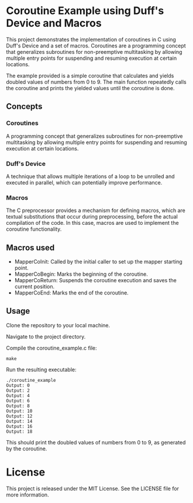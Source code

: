 # Coroutine Example using Duff's Device and Macros
This project demonstrates the implementation of coroutines in C using Duff's Device and a set of macros. Coroutines are a programming concept that generalizes subroutines for non-preemptive multitasking by allowing multiple entry points for suspending and resuming execution at certain locations.

The example provided is a simple coroutine that calculates and yields doubled values of numbers from 0 to 9. The main function repeatedly calls the coroutine and prints the yielded values until the coroutine is done.

## Concepts
### Coroutines
 A programming concept that generalizes subroutines for non-preemptive multitasking by allowing multiple entry points for suspending and resuming execution at certain locations.

### Duff's Device
 A technique that allows multiple iterations of a loop to be unrolled and executed in parallel, which can potentially improve performance.

### Macros
 The C preprocessor provides a mechanism for defining macros, which are textual substitutions that occur during preprocessing, before the actual compilation of the code. In this case, macros are used to implement the coroutine functionality.

## Macros used
 - MapperCoInit:   Called by the initial caller to set up the mapper starting point.
 - MapperCoBegin:  Marks the beginning of the coroutine.
 - MapperCoReturn: Suspends the coroutine execution and saves the current position.
 - MapperCoEnd:    Marks the end of the coroutine.

## Usage
Clone the repository to your local machine.

Navigate to the project directory.

Compile the coroutine_example.c file:

    make

Run the resulting executable:

    ./coroutine_example
    Output: 0
    Output: 2
    Output: 4
    Output: 6
    Output: 8
    Output: 10
    Output: 12
    Output: 14
    Output: 16
    Output: 18

This should print the doubled values of numbers from 0 to 9, as generated by the coroutine.

# License
This project is released under the MIT License. See the LICENSE file for more information.

